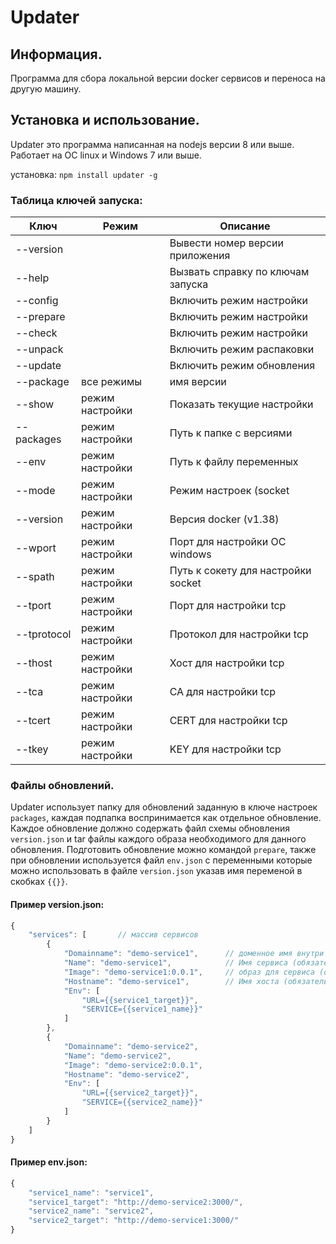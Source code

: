 # Updater

## Информация.

Программа для сбора локальной версии docker сервисов и переноса на другую машину.

## Установка и использование.

Updater это программа написанная на nodejs версии 8 или выше. Работает на ОС linux и Windows 7 или выше.

установка: `npm install updater -g`

### Таблица ключей запуска:
Ключ | Режим |Описание
--- | --- | ---
--version | | Вывести номер версии приложения
--help | | Вызвать справку по ключам запуска
--config | | Включить режим настройки
--prepare | | Включить режим настройки
--check | | Включить режим настройки
--unpack | | Включить режим распаковки
--update | | Включить режим обновления
--package | все режимы | имя версии
--show | режим настройки | Показать текущие  настройки
--packages | режим настройки | Путь к папке с версиями
--env | режим настройки | Путь к файлу переменных
--mode | режим настройки | Режим настроек (socket|windows|tcp)
--version | режим настройки | Версия docker (v1.38)
--wport | режим настройки | Порт для настройки ОС windows
--spath | режим настройки | Путь к сокету для настройки socket
--tport | режим настройки | Порт для настройки tcp
--tprotocol | режим настройки | Протокол для настройки tcp
--thost | режим настройки | Хост для настройки tcp
--tca | режим настройки | CA для настройки tcp
--tcert | режим настройки | CERT для настройки tcp
--tkey | режим настройки | KEY для настройки tcp

### Файлы обновлений.

Updater использует папку для обновлений заданную в ключе настроек `packages`, каждая подпапка воспринимается как отдельное обновление.
Каждое обновление должно содержать файл схемы обновления `version.json` и tar файлы каждого образа необходимого для данного обновления.
Подготовить обновление можно командой `prepare`, также при обновлении используется файл `env.json` c переменными которые можно использовать в файле `version.json` указав имя переменой в скобках `{{}}`.

#### Пример version.json:
```js
{
    "services": [       // массив сервисов
        {
            "Domainname": "demo-service1",      // доменное имя внутри сети docker (обязательное поле)
            "Name": "demo-service1",            // Имя сервиса (обязательное поле)
            "Image": "demo-service1:0.0.1",     // образ для сервиса (обязательное поле)
            "Hostname": "demo-service1",        // Имя хоста (обязательное поле)
            "Env": [
                "URL={{service1_target}}",
                "SERVICE={{service1_name}}"
            ]
        },
        {
            "Domainname": "demo-service2",
            "Name": "demo-service2",
            "Image": "demo-service2:0.0.1",
            "Hostname": "demo-service2",
            "Env": [
                "URL={{service2_target}}",
                "SERVICE={{service2_name}}"
            ]
        }
    ]
}
```

#### Пример env.json:
```js
{
    "service1_name": "service1",
    "service1_target": "http://demo-service2:3000/",
    "service2_name": "service2",
    "service2_target": "http://demo-service1:3000/"
}
```
